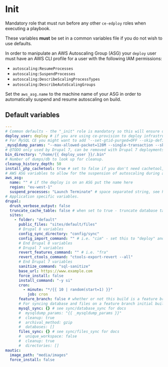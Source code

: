 # Init
Mandatory role that must run before any other `ce-edploy` roles when executing a playbook.

These variables **must** be set in a common variables file if you do not wish to use defaults.

In order to manipulate an AWS Autoscaling Group (ASG) your `deploy` user must have an AWS CLI profile for a user with the following IAM permissions:
* `autoscaling:ResumeProcesses`
* `autoscaling:SuspendProcesses`
* `autoscaling:DescribeScalingProcessTypes`
* `autoscaling:DescribeAutoScalingGroups`

Set the `aws_asg.name` to the machine name of your ASG in order to automatically suspend and resume autoscaling on build.

<!--TOC-->
<!--ENDTOC-->

<!--ROLEVARS-->
## Default variables
```yaml
---
# Common defaults - the "_init" role is mandatory so this will ensure defaults to other roles too.
deploy_user: deploy # if you are using ce-provision to deploy infrastructure this must match the `user_deploy.username` variable
# For MySQL CE you might want to add '--set-gtid-purged=OFF --skip-definer' here:
_mysqldump_params: "--max-allowed-packet=128M --single-transaction --skip-opt -e --quick --skip-disable-keys --skip-add-locks -C -a --add-drop-table"
# @TODO only used by Drupal 7, can be removed with Drupal 7 deployments
bin_directory: "/home/{{ deploy_user }}/.bin"
# Number of dumps/db to look up for cleanup.
cleanup_history_depth: 50
install_php_cachetool: true # set to false if you don't need cachetool, e.g. for a nodejs app
# AWS ASG variables to allow for the suspension of autoscaling during a code deployment.
aws_asg:
  name: "" # if the deploy is on an ASG put the name here
  region: "eu-west-1"
  suspend_processes: "Launch Terminate" # space separated string, see https://docs.aws.amazon.com/autoscaling/ec2/userguide/as-suspend-resume-processes.html
# Application specific variables.
drupal:
  drush_verbose_output: false
  truncate_cache_table: false # when set to true - truncate database table cache_container, a workaround to resolve the 'Cannot redeclare ...' error
  sites:
    - folder: "default"
      public_files: "sites/default/files"
      # Drupal 8 variables
      config_sync_directory: "config/sync"
      config_import_command: "" # i.e. "cim" - set this to "deploy" and cache rebuild and db updates will be skipped
      # End Drupal 8 variables
      # Drupal 7 variables
      revert_features_command: "" # i.e. "fra"
      revert_ctools_command: "ctools-export-revert --all"
      # End Drupal 7 variables
      sanitize_command: "sql-sanitize"
      base_url: https://www.example.com
      force_install: false
      install_command: "-y si"
      cron:
        - minute: "*/{{ 10 | random(start=1) }}"
          job: cron
      feature_branch: false # whether or not this build is a feature branch that should sync assets from another environment
      # For syncing database and files on a feature branch initial build - include all variables if used:
      mysql_sync: {} # see sync/database_sync for docs
      #  mysqldump_params: "{{ _mysqldump_params }}"
      #  cleanup: true
      #  archival_method: gzip
      #  databases: []
      files_sync: {} # see sync/files_sync for docs
      #  unique_workspace: false
      #  cleanup: true
      #  directories: []
mautic:
  image_path: "media/images"
  force_install: false

```

<!--ENDROLEVARS-->
